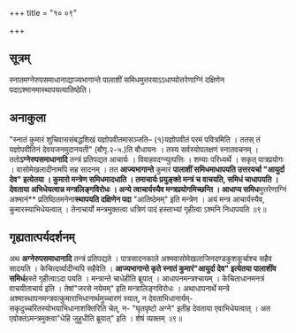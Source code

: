+++
title = "१० ०९"

+++
## सूत्रम्
स्नातमग्नेरुपसमाधानाद्याज्यभागान्ते पालाशीं समिधमुत्तरयाऽऽधाप्योत्तरेणाग्निं दक्षिणेन पदाऽश्मानमास्थापयत्यातिष्ठेति।

## अनाकुला
"स्नातं कुमारं शुचिवाससंबद्धशिखं यज्ञोपवीतमासञ्जति– (१)यज्ञोपवीतं परमं पवित्रमिति ।
ततस् तं यज्ञोपवीतिनं देवयजनमुदानयती" (बौगृ.२-५.)ति बौधायनः ।
तस्य सर्वस्योपलक्षणं स्नातवचनम् ।
ततो**ऽग्नेरुपसमाधानादि** तन्त्रं प्रतिपद्यत आचार्यः ।
विवाहवदग्न्युत्पत्तिः ।
शम्याः परिध्यर्थे ।
सकृत् पात्रप्रयोगः ।
वासोमेखलादीनामपि सह सादनम् ।
तत **आज्यभागान्ते** कुमारं **पालाशीं **समिध**माधापयति **उत्तरयर्चा** "आयुर्दा देव" इत्येतया ।
कुमारो मन्त्रेण समिधमादधाति ।
तमाचार्यः प्रयुङ्क्ते मन्त्रं च वाचयति, समिधं चाधापयति ।
देवताया अभिधेयत्वान्न मन्त्रलिङ्गविरोधः ।
अन्ये त्वाचार्यस्यैव मन्त्रप्रयोगमिच्छन्ति ।
आधाप्य समिध**मुत्तरेणाग्निं अश्मानं** प्रतिष्ठितमनेना**स्थापयति दक्षिणेन पदा** "आतिष्ठेमम्" इति मन्त्रेण ।
अयं मन्त्र आचार्यस्यैव, कुमारस्याभिधेयत्वात् ।
तेनाचार्यो मन्त्रमुक्तत्वा धत्रिणं पादं हस्ताभ्यां गृहीत्वा ऽश्मनि निधापयति ॥९॥

## गृह्यतात्पर्यदर्शनम्
अथ **अग्नेरुपसमाधानादि** तन्त्रं प्रतिपद्यते ।
पात्रसादनकाले अश्मवासोमेखलाजिनदण्डकुशकूर्चाश्च सहैव सादयति ।
केचित्दर्व्यादीन्यपि सहैवेति ।
**आज्यभागान्ते कृते स्नातं **कुमारं"आयुर्दा देव" इत्येतया** पालाशींव समिधं**हस्ते गृहीत्वाऽदा पयति ।
मन्त्रान्ते चाधेहीति ब्रूयात् ।
आधापनमन्त्रश्चायम् ।
केचिताधानमनत्रं वाचयीताचार्य इति ।
तेषां"जरसे नयेमम्" इति मन्त्रालिङ्गविरोधः ।
अथाधापनार्थे मन्त्रे अश्मास्थापनमन्त्रवत्कुमाराभिधानार्थमुच्चारणं स्यात्, न देवताभिधानार्यम्- सकृदुच्चरितस्योभयाभिधानाशक्तिरिति चेत्, न- "घृतपृष्टो अग्ने" इतीह देवताया एवाभिधेयत्वात् ।
अत एवोक्तंऽमन्त्रमुक्त्वा"धेहि जुहुधीति ब्रूयात्" इति ।
शेषं व्यक्तम् ॥९॥
